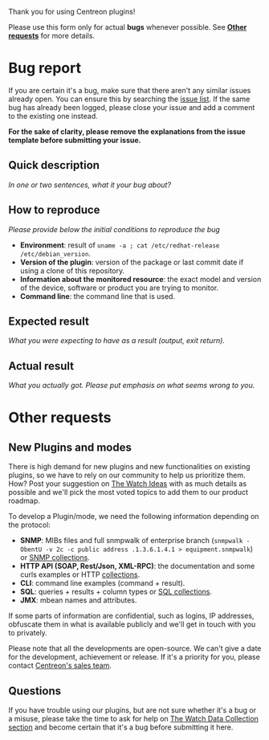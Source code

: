 Thank you for using Centreon plugins!

Please use this form only for actual **bugs** whenever possible. See **[Other requests](#other-requests)** for more details.

# Bug report

If you are certain it's a bug, make sure that there aren't any similar issues already open. 
You can ensure this by searching the [issue list](https://github.com/centreon/centreon-plugins/issues).
If the same bug has already been logged, please close your issue and add a comment to the existing one instead.

**For the sake of clarity, please remove the explanations from the issue template before submitting your issue.**

## Quick description

*In one or two sentences, what it your bug about?*

## How to reproduce

*Please provide below the initial conditions to reproduce the bug*

- **Environment**: result of `uname -a ; cat /etc/redhat-release /etc/debian_version`.
- **Version of the plugin**: version of the package or last commit date if using a clone of this repository.
- **Information about the monitored resource**: the exact model and version of the device, software or product you are trying to monitor.
- **Command line**: the command line that is used.

## Expected result

*What you were expecting to have as a result (output, exit return).*

## Actual result

*What you actually got. Please put emphasis on what seems wrong to you.*

# Other requests

## New Plugins and modes

There is high demand for new plugins and new functionalities on existing plugins, so we have to rely on our community to help us prioritize them.
How? Post your suggestion on [The Watch Ideas](https://thewatch.centreon.com/ideas) with as much details as possible and we'll pick the most voted topics to add them to our product roadmap.

To develop a Plugin/mode, we need the following information depending on the protocol:
* **SNMP**: MIBs files and full snmpwalk of enterprise branch (`snmpwalk -ObentU -v 2c -c public address .1.3.6.1.4.1 > equipment.snmpwalk`) or [SNMP collections](https://thewatch.centreon.com/product-how-to-21/snmp-collection-tutorial-132).
* **HTTP API (SOAP, Rest/Json, XML-RPC)**: the documentation and some curls examples or HTTP [collections](https://thewatch.centreon.com/data-collection-6/centreon-plugins-discover-collection-modes-131).
* **CLI**: command line examples (command + result).
* **SQL**: queries + results + column types or [SQL collections](https://thewatch.centreon.com/product-how-to-21/sql-collection-tutorial-134).
* **JMX**: mbean names and attributes.

If some parts of information are confidential, such as logins, IP addresses, obfuscate them in what is available publicly and we'll get in touch with you to privately.

Please note that all the developments are open-source. We can't give a date for the development, achievement or release. If it's a priority for you,
please contact [Centreon's sales team](https://www.centreon.com/contact/).

## Questions

If you have trouble using our plugins, but are not sure whether it's a bug or a misuse, please take the time to ask for help on [The Watch Data Collection section](https://thewatch.centreon.com/data-collection-6) and become certain that it's a bug before submitting it here.

